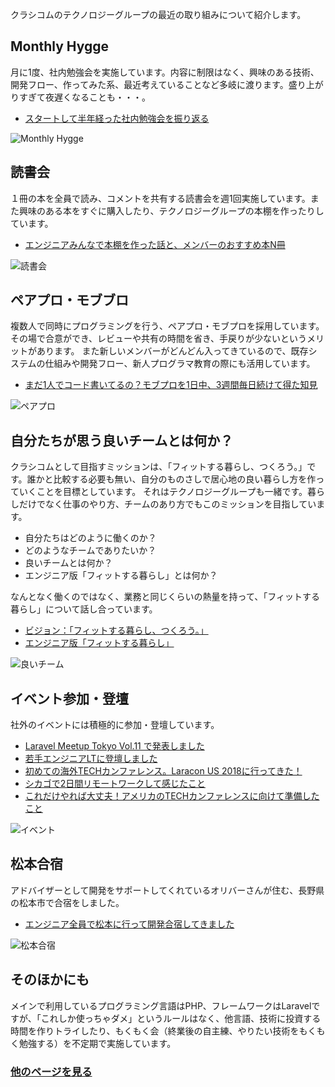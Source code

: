 クラシコムのテクノロジーグループの最近の取り組みについて紹介します。

## Monthly Hygge
月に1度、社内勉強会を実施しています。内容に制限はなく、興味のある技術、開発フロー、作ってみた系、最近考えていることなど多岐に渡ります。盛り上がりすぎて夜遅くなることも・・・。
- [スタートして半年経った社内勉強会を振り返る](https://note.mu/kurashicom_tech/n/n1e99a6b6d8a0)

![Monthly Hygge](https://user-images.githubusercontent.com/29177665/47275823-af4fad00-d5ed-11e8-8a46-d1aa2460071c.jpg)


## 読書会
１冊の本を全員で読み、コメントを共有する読書会を週1回実施しています。また興味のある本をすぐに購入したり、テクノロジーグループの本棚を作ったりしています。
- [エンジニアみんなで本棚を作った話と、メンバーのおすすめ本N冊](https://www.wantedly.com/companies/kurashicom/post_articles/106972)

![読書会](https://user-images.githubusercontent.com/29177665/47275881-47e62d00-d5ee-11e8-8c29-fffe31ce9f77.png)

## ペアプロ・モブブロ
複数人で同時にプログラミングを行う、ペアプロ・モブプロを採用しています。
その場で合意ができ、レビューや共有の時間を省き、手戻りが少ないというメリットがあります。
また新しいメンバーがどんどん入ってきているので、既存システムの仕組みや開発フロー、新人プログラマ教育の際にも活用しています。

- [まだ1人でコード書いてるの？モブプロを1日中、3週間毎日続けて得た知見](https://www.wantedly.com/companies/kurashicom/post_articles/113916)

![ペアプロ](https://user-images.githubusercontent.com/29177665/47275845-eaea7700-d5ed-11e8-9de1-4e5e4f26603c.jpg)

## 自分たちが思う良いチームとは何か？
クラシコムとして目指すミッションは、「フィットする暮らし、つくろう。」です。誰かと比較する必要も無い、自分のものさしで居心地の良い暮らし方を作っていくことを目標としています。
それはテクノロジーグループも一緒です。暮らしだけでなく仕事のやり方、チームのあり方でもこのミッションを目指しています。
- 自分たちはどのように働くのか？
- どのようなチームでありたいか？
- 良いチームとは何か？
- エンジニア版「フィットする暮らし」とは何か？

なんとなく働くのではなく、業務と同じくらいの熱量を持って、「フィットする暮らし」について話し合っています。
- [ビジョン：「フィットする暮らし、つくろう。」](https://kurashicom.jp/company)
- [エンジニア版「フィットする暮らし」](https://www.wantedly.com/companies/kurashicom/post_articles/108529)

![良いチーム](https://user-images.githubusercontent.com/29177665/47275803-86c7b300-d5ed-11e8-957d-847e3ab2295e.jpeg)

## イベント参加・登壇
社外のイベントには積極的に参加・登壇しています。
- [Laravel Meetup Tokyo Vol.11 で発表しました](https://note.mu/kurashicom_tech/n/n7a275094ff87)
- [若手エンジニアLTに登壇しました](https://note.mu/kurashicom_tech/n/n7a1fe00d2750)
- [初めての海外TECHカンファレンス。Laracon US 2018に行ってきた！](https://note.mu/kurashicom_tech/n/n965e59f18989)
- [シカゴで2日間リモートワークして感じたこと](https://note.mu/kurashicom_tech/n/nf03a1158966e)
- [これだけやれば大丈夫！アメリカのTECHカンファレンスに向けて準備したこと](https://note.mu/kurashicom_tech/n/n1de95bc99b41)

![イベント](https://user-images.githubusercontent.com/29177665/47275961-d5298180-d5ee-11e8-8f9a-c406f0394ffa.jpg)


## 松本合宿
アドバイザーとして開発をサポートしてくれているオリバーさんが住む、長野県の松本市で合宿をしました。
- [エンジニア全員で松本に行って開発合宿してきました](https://note.mu/kurashicom_tech/n/n9722ac65d0f2)

![松本合宿](https://user-images.githubusercontent.com/29177665/47275763-1882f080-d5ed-11e8-9bc4-1183955f0591.jpg)


## そのほかにも
メインで利用しているプログラミング言語はPHP、フレームワークはLaravelですが、「これしか使っちゃダメ」というルールはなく、他言語、技術に投資する時間を作りトライしたり、もくもく会（終業後の自主練、やりたい技術をもくもく勉強する）を不定期で実施しています。

### [他のページを見る](./index.md)
